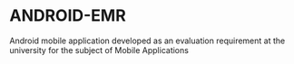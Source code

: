 # ANDROID-EMR
Android mobile application developed as an evaluation requirement at the university for the subject of Mobile Applications
